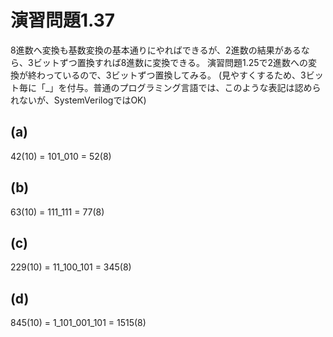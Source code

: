 # 演習問題1.37

8進数へ変換も基数変換の基本通りにやればできるが、2進数の結果があるなら、3ビットずつ置換すれば8進数に変換できる。
演習問題1.25で2進数への変換が終わっているので、3ビットずつ置換してみる。
(見やすくするため、3ビット毎に「_」を付与。普通のプログラミング言語では、このような表記は認められないが、SystemVerilogではOK)

## (a)
42(10) = 101_010 = 52(8)

## (b)
63(10) = 111_111 = 77(8)

## (c)
229(10) = 11_100_101 = 345(8)

## (d)
845(10) = 1_101_001_101 = 1515(8)
